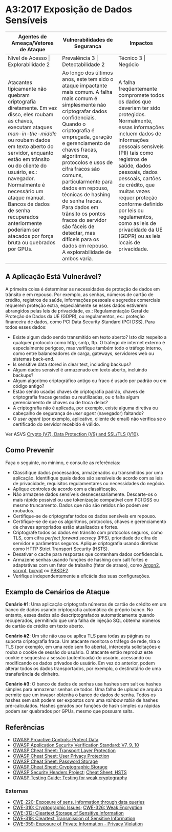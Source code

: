 # A3:2017 Exposição de Dados Sensíveis

| Agentes de Ameaça/Vetores de Ataque | Vulnerabilidades de Segurança           | Impactos               |
| -- | -- | -- |
| Nível de Acesso \| Explorabilidade 2 | Prevalência 3 \| Detectabilidade 2 | Técnico 3 \| Negócio |
| Atacantes tipicamente não quebram criptografia diretamente. Em vez disso, eles roubam as chaves, executam ataques *man-in-the-middle* ou roubam dados em texto aberto do servidor, enquanto estão em trânsito ou do cliente do usuário, ex.: navegador. Normalmente é necessário um ataque manual. Bancos de dados de senha recuperados anteriormente poderiam ser atacados por força bruta ou quebrados por GPUs. | Ao longo dos últimos anos, este tem sido o ataque impactante mais comum. A falha mais comum é simplesmente não criptografar dados confidenciais. Quando o criptografia é empregada, geração e gerenciamento de chaves fracas, algoritmos, protocolos e usos de cifra fracos são comuns, particularmente para dados em repouso, técnicas de hashing de senha fracas. Para dados em trânsito os pontos fracos do servidor são fáceis de detectar, mas difíceis para os dados em repouso. A explorabilidade de ambos varia. | A falha freqüentemente compromete todos os dados que deveriam ter sido protegidos. Normalmente, essas informações incluem dados de informações pessoais sensíveis (PII) tais como registros de saúde, dados pessoais, dados pessoais, cartões de crédito, que muitas vezes requer proteção conforme definido por leis ou regulamentos, como as leis de privacidade da UE (GDPR) ou as leis locais de privacidade. |

## A Aplicação Está Vulnerável?

A primeira coisa é determinar as necessidades de proteção de dados em trânsito e em repouso. Por exemplo, as senhas, números de cartão de crédito, registros de saúde, informações pessoais e segredos comerciais requerem proteção extra, especialmente se esses dados estiverem abrangidos pelas leis de privacidade, ex.: Regulamentação Geral de Proteção de Dados da UE (GDPR), ou regulamentos, ex.: proteção financeira de dados, como PCI Data Security Standard (PCI DSS). Para todos esses dados:

* Existe algum dado sendo transmitido em texto aberto? Isto diz respeito a qualquer protocolo como http, smtp, ftp. O tráfego de internet externo é especialmente perigoso, mas verifique também todo o tráfego interno, como entre balanceadores de carga, gateways, servidores web ou sistemas back-end.
* Is sensitive data stored in clear text, including backups?
* Algum dados sensível é armazenado em texto aberto, incluindo backups?
* Algum algoritmo criptográfico antigo ou fraco é usado por padrão ou em código antigo?
* Estão sendo usadas chaves de criptografia padrão, chaves de criptografia fracas geradas ou reutilizadas, ou o falta algum gerenciamento de chaves ou de troca delas?
* A criptografia não é aplicada, por exemplo, existe alguma diretiva ou cabeçalho de segurança de *user agent* (navegador) faltando?
* O *user agent* (por exemplo, aplicativo, cliente de email) não verifica se o certificado do servidor recebido é válido.

Ver ASVS [Crypto (V7), Data Protection (V9) and SSL/TLS (V10)](https://www.owasp.org/index.php/ASVS).

## Como Prevenir

Faça o seguinte, no mínimo, e consulte as referências:

* Classifique dados processados, armazenados ou transmitidos por uma aplicação. Identifique quais dados são sensíveis de acordo com as leis de privacidade, requisitos regulamentares ou necessidades do negócio.
* Aplique controles de acordo com a classificação.
* Não armazene dados sensíveis desnecessariamente. Descarte-os o mais rápido possível ou use tokenização compatível com PCI DSS ou mesmo truncamento. Dados que não são retidos não podem ser roubados.
* Certifique-se de criptografar todos os dados sensíveis em repouso.
* Certifique-se de que os algoritmos, protocolos, chaves e gerenciamento de chaves apropriados estão atualizados e fortes.
* Criptografe todos os dados em trânsito com protocolos seguros, como TLS, com cifra *perfect forward secrecy* (PFS), prioridade de cifra do servidor e parâmetros seguros. Aplique criptografia usando diretivas como HTTP Strict Transport Security (HSTS).
* Desativar o cache para respostas que contenham dados confidenciais.
* Armazene senhas usando funções de hashing com salt fortes e adaptativas com um fator de trabalho (fator de atraso), como [Argon2](https://www.cryptolux.org/index.php/Argon2), [scrypt](https://wikipedia.org/wiki/Scrypt), [bcrypt](https://wikipedia.org/wiki/Bcrypt) ou [PBKDF2](https://wikipedia.org/wiki/PBKDF2).
* Verifique independentemente a eficácia das suas configurações.

## Examplo de Cenários de Ataque

**Cenário #1**: Uma aplicação criptografa números de cartão de crédito em um banco de dados usando criptografia automática do próprio banco. No entanto, esses dados são descriptografados automaticamente quando recuperados, permitindo que uma falha de injeção SQL obtenha números de cartão de crédito em texto aberto.

**Cenário #2**: Um site não usa ou aplica TLS para todas as páginas ou suporta criptografia fraca. Um atacante monitora o tráfego de rede, tira o TLS (por exemplo, em uma rede sem fio aberta), intercepta solicitações e rouba o cookie de sessão do usuário. O atacante então reproduz este cookie e seqüestra a sessão (autenticada) do usuário, acessando ou modificando os dados privados do usuário. Em vez do anterior, podem alterar todos os dados transportados, por exemplo, o destinatário de uma transferência de dinheiro.

**Cenário #3**: O banco de dados de senhas usa hashes sem salt ou hashes simples para armazenar senhas de todos. Uma falha de upload de arquivo permite que um invasor obtenha o banco de dados de senha. Todos os hashes sem salt podem ser expostos com uma *rainbow table* de hashes pré-calculados. Hashes gerados por funções de hash simples ou rápidas podem ser quebrados por GPUs, mesmo que possuam salts.

## Referências

* [OWASP Proactive Controls: Protect Data](https://www.owasp.org/index.php/OWASP_Proactive_Controls#7:_Protect_Data)
* [OWASP Application Security Verification Standard: V7, 9, 10](https://www.owasp.org/index.php/Category:OWASP_Application_Security_Verification_Standard_Project)
* [OWASP Cheat Sheet: Transport Layer Protection](https://www.owasp.org/index.php/Transport_Layer_Protection_Cheat_Sheet)
* [OWASP Cheat Sheet: User Privacy Protection](https://www.owasp.org/index.php/User_Privacy_Protection_Cheat_Sheet)
* [OWASP Cheat Sheet: Password Storage](https://www.owasp.org/index.php/Password_Storage_Cheat_Sheet)
* [OWASP Cheat Sheet: Cryptographic Storage](https://www.owasp.org/index.php/Cryptographic_Storage_Cheat_Sheet)
* [OWASP Security Headers Project](https://www.owasp.org/index.php/OWASP_Secure_Headers_Project); [Cheat Sheet: HSTS](https://www.owasp.org/index.php/HTTP_Strict_Transport_Security_Cheat_Sheet)
* [OWASP Testing Guide: Testing for weak cryptography](https://www.owasp.org/index.php/Testing_for_weak_Cryptography)

### Externas

* [CWE-220: Exposure of sens. information through data queries](https://cwe.mitre.org/data/definitions/220.html)
* [CWE-310: Cryptographic Issues](https://cwe.mitre.org/data/definitions/310.html); [CWE-326: Weak Encryption](https://cwe.mitre.org/data/definitions/326.html)
* [CWE-312: Cleartext Storage of Sensitive Information](https://cwe.mitre.org/data/definitions/312.html)
* [CWE-319: Cleartext Transmission of Sensitive Information](https://cwe.mitre.org/data/definitions/319.html)
* [CWE-359: Exposure of Private Information - Privacy Violation](https://cwe.mitre.org/data/definitions/359.html)
